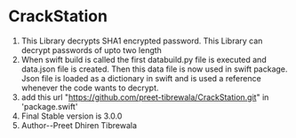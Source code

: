 # CrackStation
1. This Library decrypts SHA1 encrypted password. This Library can decrypt passwords of upto two length
2. When swift build is called the first databuild.py file is executed and data.json file is created. Then this data file is now used in swift package. Json file is loaded as a dictionary in swift and is used a reference whenever the code wants to decrypt.
3. add this url "https://github.com/preet-tibrewala/CrackStation.git" in 'package.swift'
4. Final Stable version is 3.0.0
5. Author--Preet Dhiren Tibrewala
